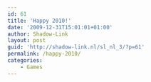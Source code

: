 ```yaml
---
id: 61
title: 'Happy 2010!'
date: '2009-12-31T15:01:01+01:00'
author: Shadow-Link
layout: post
guid: 'http://shadow-link.nl/sl_nl_3/?p=61'
permalink: /happy-2010/
categories:
    - Games
---
```


